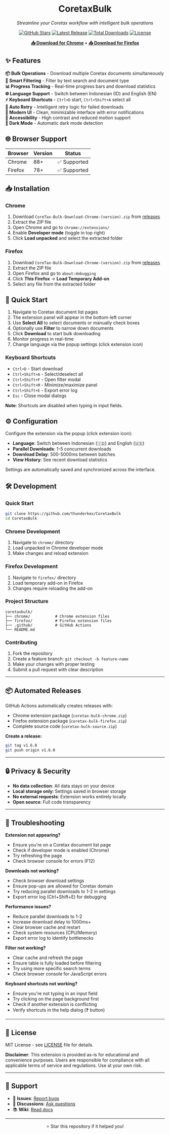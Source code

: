 <div align="center">

# CoretaxBulk

*Streamline your Coretax workflow with intelligent bulk operations*

[![GitHub Stars](https://img.shields.io/github/stars/thunderkex/CoretaxBulk?style=flat-square&logo=star&color=yellow)](https://github.com/thunderkex/CoretaxBulk/stargazers)
[![Latest Release](https://img.shields.io/github/v/release/thunderkex/CoretaxBulk?style=flat-square&logo=github&color=blue)](https://github.com/thunderkex/CoretaxBulk/releases/latest)
[![Total Downloads](https://img.shields.io/github/downloads/thunderkex/CoretaxBulk/total?style=flat-square&logo=download&color=green)](https://github.com/thunderkex/CoretaxBulk/releases)
[![License](https://img.shields.io/badge/License-MIT-green?style=flat-square)](https://github.com/thunderkex/CoretaxBulk/blob/main/LICENSE)

**[📥 Download for Chrome](https://github.com/thunderkex/CoretaxBulk/releases/latest)** • **[📥 Download for Firefox](https://github.com/thunderkex/CoretaxBulk/releases/latest)**

</div>

## ✨ Features

**📦 Bulk Operations** - Download multiple Coretax documents simultaneously  
**🎯 Smart Filtering** - Filter by text search and document type  
**📊 Progress Tracking** - Real-time progress bars and download statistics  
**🌐 Language Support** - Switch between Indonesian (ID) and English (EN)  
**⚡ Keyboard Shortcuts** - `Ctrl+D` start, `Ctrl+Shift+A` select all  
**🔄 Auto Retry** - Intelligent retry logic for failed downloads  
**📱 Modern UI** - Clean, minimizable interface with error notifications  
**🎨 Accessibility** - High contrast and reduced motion support  
**🌙 Dark Mode** - Automatic dark mode detection  

## 🌐 Browser Support

| Browser | Version | Status |
|---------|---------|--------|
| Chrome | 88+ | ✅ Supported |
| Firefox | 78+ | ✅ Supported |

## 📥 Installation

### Chrome
1. Download `CoreTax-Bulk-Download-Chrome-(version).zip` from [releases](https://github.com/thunderkex/CoretaxBulk/releases)
2. Extract the ZIP file
3. Open Chrome and go to `chrome://extensions/`
4. Enable **Developer mode** (toggle in top right)
5. Click **Load unpacked** and select the extracted folder

### Firefox  
1. Download `CoreTax-Bulk-Download-Chrome-(version).zip` from [releases](https://github.com/thunderkex/CoretaxBulk/releases)
2. Extract the ZIP file
3. Open Firefox and go to `about:debugging`
4. Click **This Firefox** → **Load Temporary Add-on**
5. Select any file from the extracted folder

## 🚀 Quick Start

1. Navigate to Coretax document list pages
2. The extension panel will appear in the bottom-left corner
3. Use **Select All** to select documents or manually check boxes
4. Optionally use **Filter** to narrow down documents
5. Click **Download** to start bulk downloading
6. Monitor progress in real-time
7. Change language via the popup settings (click extension icon)

### Keyboard Shortcuts
- `Ctrl+D` - Start download
- `Ctrl+Shift+A` - Select/deselect all
- `Ctrl+Shift+F` - Open filter modal
- `Ctrl+Shift+M` - Minimize/maximize panel
- `Ctrl+Shift+E` - Export error log
- `Esc` - Close modal dialogs

**Note**: Shortcuts are disabled when typing in input fields.

## ⚙️ Configuration

Configure the extension via the popup (click extension icon):

- **Language**: Switch between Indonesian (🇮🇩) and English (🇺🇸)
- **Parallel Downloads**: 1-5 concurrent downloads
- **Download Delay**: 500-5000ms between batches
- **View History**: See recent download statistics

Settings are automatically saved and synchronized across the interface.

## 🛠️ Development

### Quick Start
```bash
git clone https://github.com/thunderkex/CoretaxBulk
cd CoretaxBulk
```

### Chrome Development
1. Navigate to `chrome/` directory
2. Load unpacked in Chrome developer mode
3. Make changes and reload extension

### Firefox Development  
1. Navigate to `firefox/` directory
2. Load temporary add-on in Firefox
3. Changes require reloading the add-on

### Project Structure
```
coretaxbulk/
├── chrome/           # Chrome extension files
├── firefox/          # Firefox extension files
├── .github/          # GitHub Actions
└── README.md
```

### Contributing
1. Fork the repository
2. Create a feature branch: `git checkout -b feature-name`
3. Make your changes with proper testing
4. Submit a pull request with clear description

---

## 📦 Automated Releases

GitHub Actions automatically creates releases with:
- Chrome extension package (`coretax-bulk-chrome.zip`)
- Firefox extension package (`coretax-bulk-firefox.zip`)  
- Complete source code (`coretax-bulk-source.zip`)

**Create a release:**
```bash
git tag v1.6.0
git push origin v1.6.0
```

---

## 🔒 Privacy & Security

- **No data collection**: All data stays on your device
- **Local storage only**: Settings saved in browser storage
- **No external requests**: Extension works entirely locally
- **Open source**: Full code transparency

---

## 🐛 Troubleshooting

**Extension not appearing?**
- Ensure you're on a Coretax document list page
- Check if developer mode is enabled (Chrome)
- Try refreshing the page
- Check browser console for errors (F12)

**Downloads not working?**
- Check browser download settings
- Ensure pop-ups are allowed for Coretax domain
- Try reducing parallel downloads to 1-2 in settings
- Export error log (Ctrl+Shift+E) for debugging

**Performance issues?**
- Reduce parallel downloads to 1-2
- Increase download delay to 1000ms+
- Clear browser cache and restart
- Check system resources (CPU/Memory)
- Export error log to identify bottlenecks

**Filter not working?**
- Clear cache and refresh the page
- Ensure table is fully loaded before filtering
- Try using more specific search terms
- Check browser console for JavaScript errors

**Keyboard shortcuts not working?**
- Ensure you're not typing in an input field
- Try clicking on the page background first
- Check if another extension is conflicting
- Verify shortcuts in the help dialog (❓ button)

---

## 📄 License

MIT License - see [LICENSE](LICENSE) file for details.

**Disclaimer**: This extension is provided as-is for educational and convenience purposes. Users are responsible for compliance with all applicable terms of service and regulations. Use at your own risk.

---

## 💬 Support

- 🐛 **Issues**: [Report bugs](https://github.com/thunderkex/CoretaxBulk/issues/new/choose)
- 💭 **Discussions**: [Ask questions](https://github.com/thunderkex/CoretaxBulk/discussions)  
- 📚 **Wiki**: [Read docs](https://github.com/thunderkex/CoretaxBulk/wiki)

---

<div align="center">

⭐ Star this repository if it helped you!

</div>